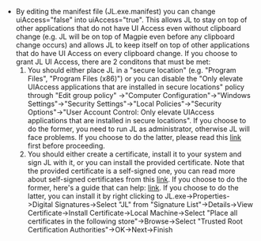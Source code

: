 * By editing the manifest file (JL.exe.manifest) you can change uiAccess="false" into uiAccess="true". This allows JL to stay on top of other applications that do not have UI Access even without clipboard change (e.g. JL will be on top of Magpie even before any clipboard change occurs) and allows JL to keep itself on top of other applications that do have UI Access on every clipboard change. If you choose to grant JL UI Access, there are 2 conditons that must be met:
  1) You should either place JL in a "secure location" (e.g. "Program Files", "Program Files (x86)") or you can disable the "Only elevate UIAccess applications that are installed in secure locations" policy through "Edit group policy" ->"Computer Configuration"->"Windows Settings"->"Security Settings"->"Local Policies"->"Security Options"->"User Account Control: Only elevate UIAccess applications that are installed in secure locations". If you choose to do the former, you need to run JL as administrator, otherwise JL will face problems. If you choose to do the latter, please read this [link](https://learn.microsoft.com/en-us/windows/security/threat-protection/security-policy-settings/user-account-control-only-elevate-uiaccess-applications-that-are-installed-in-secure-locations) first before proceeding.
  2) You should either create a certificate, install it to your system and sign JL with it, or you can install the provided certificate. Note that the provided certificate is a self-signed one, you can read more about self-signed certificates from this [link](https://en.wikipedia.org/wiki/Self-signed_certificate). If you choose to do the former, here's a guide that can help: [link](https://support.smartbear.com/testcomplete/docs/working-with/automating/via-com/configuring-manifests.html#SignApp). If you choose to do the latter, you can install it by right clicking to JL.exe->Properties->Digital Signatures->Select "JL" from "Signature List"->Details->View Certificate->Install Certificate->Local Machine->Select "Place all certificates in the following store"->Browse->Select "Trusted Root Certification Authorities"->OK->Next->Finish
